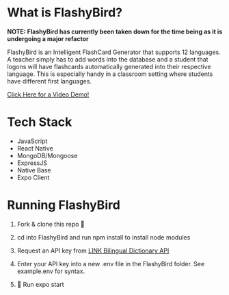 # What is FlashyBird?

**NOTE: FlashyBird has currently been taken down for the time being as it is undergoing a major refactor**

FlashyBird is an Intelligent FlashCard Generator that supports 12 languages. A teacher simply has to add words into the database and a student that logons will have flashcards automatically generated into their respective language. This is especially handy in a classroom setting where students have different first languages.

[Click Here for a Video Demo!](https://www.youtube.com/watch?v=mBZrJp0nANQ)


# Tech Stack

 - JavaScript
 - React Native
 - MongoDB/Mongoose
 - ExpressJS
 - Native Base
 - Expo Client
 
# Running FlashyBird

1. Fork & clone this repo 🍴

2. cd into FlashyBird and run npm install to install node modules

3. Request an API key from [LINK Bilingual Dictionary API](https://rapidapi.com/fesnt/api/link-bilingual-dictionary)

4. Enter your  API key into a new .env file in the FlashyBird folder. See example.env for syntax.

5. 🚀 Run expo start
